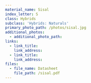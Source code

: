 ```yaml
---
material_name: Sisal
index_letter: S
class: Hybrids
subclass: 'Hybrids: Naturals'
primary_photo_path: /photos/sisal.jpg
additional_photos:
  - additional_photo_path:
links:
  - link_title:
    link_address:
  - link_title:
    link_address:
files:
  - file_name: Datasheet
    file_path: /sisal.pdf
---
```



